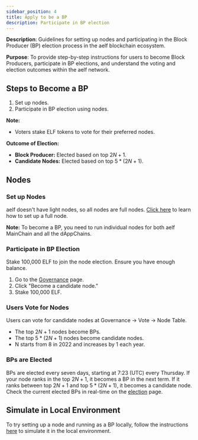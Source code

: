 ```yaml
---
sidebar_position: 4
title: Apply to be a BP
description: Participate in BP election
---
```


**Description**: Guidelines for setting up nodes and participating in the Block Producer (BP) election process in the aelf blockchain ecosystem.

**Purpose**: To provide step-by-step instructions for users to become Block Producers, participate in BP elections, and understand the voting and election outcomes within the aelf network.

## Steps to Become a BP

1. Set up nodes.
2. Participate in BP election using nodes.

**Note:**

- Voters stake ELF tokens to vote for their preferred nodes.

**Outcome of Election:**

- **Block Producer:** Elected based on top $2N+1$.
- **Candidate Nodes:** Elected based on top $5*(2N+1)$.

## Nodes

### Set up Nodes

aelf doesn't have light nodes, so all nodes are full nodes. [Click here](/quick-start/node-operators/set-up-a-node-on-mainnet/) to learn how to set up a full node.

**Note:** To become a BP, you need to run individual nodes for both aelf MainChain and all the dAppChains.

### Participate in BP Election

Stake 100,000 ELF to join the node election. Ensure you have enough balance.

1. Go to the [Governance](https://explorer.aelf.io/vote/election) page.
2. Click "Become a candidate node."
3. Stake 100,000 ELF.

### Users Vote for Nodes

Users can vote for candidate nodes at Governance -> Vote -> Node Table.

- The top $2N+1$ nodes become BPs.
- The top $5*(2N+1)$ nodes become candidate nodes.
- N starts from $8$ in 2022 and increases by $1$ each year.

### BPs are Elected

BPs are elected every seven days, starting at 7:23 (UTC) every Thursday. If your node ranks in the top $2N+1$, it becomes a BP in the next term. If it ranks between top $2N+1$ and top $5*(2N+1)$, it becomes a candidate node. Check the current elected BPs in real-time on the [election](https://explorer.aelf.io/vote/election) page.

## Simulate in Local Environment

To try setting up a node and running as a BP locally, follow the instructions [here](/quick-start/node-operators/simulating-a-bp-node/) to simulate it in the local environment.